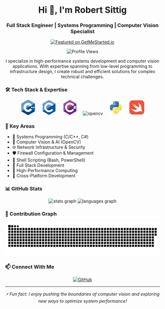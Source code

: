 <h1 align="center">Hi 👋, I'm Robert Sittig</h1>
<h3 align="center">Full Stack Engineer | Systems Programming | Computer Vision Specialist</h3>

<p align="center">
  <a href="https://getmestarted.io">
    <img src="https://getmestarted.io/badge.svg" alt="Featured on GetMeStarted.io" />
  </a>
</p>

<p align="center">
  <img src="https://profile-counter.glitch.me/Sittlon/count.svg?" alt="Profile Views" />
</p>

<p align="center">
  I specialize in high-performance systems development and computer vision applications. With expertise spanning from low-level programming to infrastructure design, I create robust and efficient solutions for complex technical challenges.
</p>

### 🛠️ Tech Stack & Expertise

<div align="center">
  <!-- Programming Languages -->
  <img src="https://raw.githubusercontent.com/devicons/devicon/master/icons/cplusplus/cplusplus-original.svg" alt="cplusplus" width="50" height="50"/>
  <img width="10" />
  <img src="https://raw.githubusercontent.com/devicons/devicon/master/icons/c/c-original.svg" alt="c" width="50" height="50"/>
  <img width="10" />
  <img src="https://raw.githubusercontent.com/devicons/devicon/master/icons/csharp/csharp-original.svg" alt="csharp" width="50" height="50"/>
  <img width="10" />
  <img src="https://www.vectorlogo.zone/logos/opencv/opencv-icon.svg" alt="opencv" width="50" height="50"/>
  <img width="10" />
  <img src="https://raw.githubusercontent.com/devicons/devicon/master/icons/python/python-original.svg" alt="python" width="50" height="50"/>
  <img width="10" />
  <img src="https://raw.githubusercontent.com/devicons/devicon/master/icons/swift/swift-original.svg" alt="swift" width="50" height="50"/>
</div>

### 💼 Key Areas
- 🔧 Systems Programming (C/C++, C#)
- 🤖 Computer Vision & AI (OpenCV)
- 🌐 Network Infrastructure & Security
- 🛡️ Firewall Configuration & Management
- 📜 Shell Scripting (Bash, PowerShell)
- 🔄 Full Stack Development
- 🚀 High-Performance Computing
- 📱 Cross-Platform Development

### 📊 GitHub Stats

<div align="center">
  <img src="https://github-readme-stats-a4az-8s2opmw7i-sittlons-projects.vercel.app/api?username=Sittlon&hide_title=true&hide_rank=false&show_icons=true&include_all_commits=false&count_private=true&disable_animations=false&theme=tokyonight&locale=en&hide_border=true&order=1" height="150" alt="stats graph"  />
  <img src="https://github-readme-stats-a4az-8s2opmw7i-sittlons-projects.vercel.app/api/top-langs?username=Sittlon&locale=en&hide_title=true&layout=compact&card_width=320&langs_count=6&theme=tokyonight&hide_border=true&order=2&hide=CSS,Sass,HTML,Scss,xslt" height="150" alt="languages graph"  />
</div>

### 🐍 Contribution Graph

<img src="https://raw.githubusercontent.com/Sittlon/Sittlon/output/snake.svg" alt="Snake animation" />

### 📫 Connect With Me
<p align="center">
  <a href="https://github.com/Sittlon" target="_blank">
    <img src="https://img.shields.io/badge/GitHub-100000?style=for-the-badge&logo=github&logoColor=white" alt="GitHub"/>
  </a>
  <!-- Add other social links as needed -->
</p>

---

<p align="center">
  <i>⚡ Fun fact: I enjoy pushing the boundaries of computer vision and exploring new ways to optimize system performance!</i>
</p>
